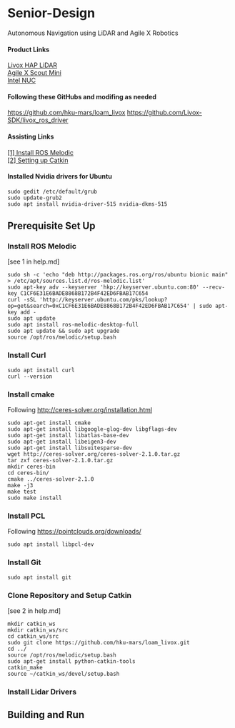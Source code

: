 # Senior-Design
Autonomous Navigation using LiDAR and Agile X Robotics

#### Product Links
[Livox HAP LiDAR](https://www.livoxtech.com/hap)  
[Agile X Scout Mini](https://global.agilex.ai/products/scout-mini)  
[Intel NUC](https://www.intel.com/content/www/us/en/products/sku/205073/intel-nuc-11-performance-kit-nuc11pahi7/specifications.html)

#### Following these GitHubs and modifing as needed
https://github.com/hku-mars/loam_livox
https://github.com/Livox-SDK/livox_ros_driver

#### Assisting Links
[[1] Install ROS Melodic](https://varhowto.com/install-ros-melodic-ubuntu-18-04/)  
[[2] Setting up Catkin](https://wiki.nps.edu/display/RC/Setting+up+a+ROS+package+from+Git)  

#### Installed Nvidia drivers for Ubuntu
```
sudo gedit /etc/default/grub
sudo update-grub2
sudo apt install nvidia-driver-515 nvidia-dkms-515
```

## Prerequisite Set Up

### Install ROS Melodic
[see 1 in help.md]
```
sudo sh -c 'echo "deb http://packages.ros.org/ros/ubuntu bionic main" > /etc/apt/sources.list.d/ros-melodic.list'
sudo apt-key adv --keyserver 'hkp://keyserver.ubuntu.com:80' --recv-key C1CF6E31E6BADE8868B172B4F42ED6FBAB17C654
curl -sSL 'http://keyserver.ubuntu.com/pks/lookup?op=get&search=0xC1CF6E31E6BADE8868B172B4F42ED6FBAB17C654' | sudo apt-key add -
sudo apt update
sudo apt install ros-melodic-desktop-full
sudo apt update && sudo apt upgrade
source /opt/ros/melodic/setup.bash
```

### Install Curl
```
sudo apt install curl
curl --version
```

### Install cmake
Following http://ceres-solver.org/installation.html
```
sudo apt-get install cmake
sudo apt-get install libgoogle-glog-dev libgflags-dev
sudo apt-get install libatlas-base-dev
sudo apt-get install libeigen3-dev
sudo apt-get install libsuitesparse-dev
wget http://ceres-solver.org/ceres-solver-2.1.0.tar.gz
tar zxf ceres-solver-2.1.0.tar.gz
mkdir ceres-bin
cd ceres-bin/
cmake ../ceres-solver-2.1.0
make -j3
make test
sudo make install
```

### Install PCL
Following https://pointclouds.org/downloads/
```
sudo apt install libpcl-dev
```

### Install Git
```
sudo apt install git
```

### Clone Repository and Setup Catkin
[see 2 in help.md]
```
mkdir catkin_ws
mkdir catkin_ws/src
cd catkin_ws/src
sudo git clone https://github.com/hku-mars/loam_livox.git
cd ../
source /opt/ros/melodic/setup.bash
sudo apt-get install python-catkin-tools
catkin_make
source ~/catkin_ws/devel/setup.bash
```

### Install Lidar Drivers

## Building and Run
